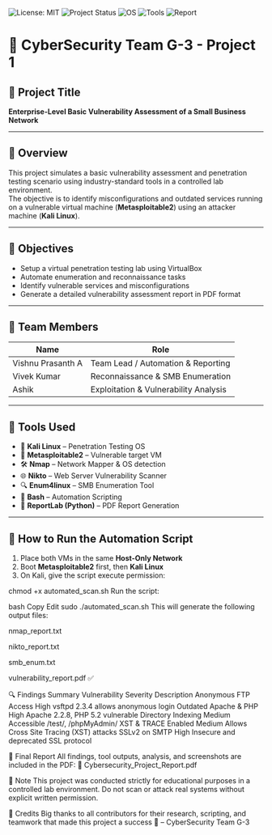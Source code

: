 ![License: MIT](https://img.shields.io/badge/license-MIT-green.svg)
![Project Status](https://img.shields.io/badge/status-Completed-brightgreen)
![OS](https://img.shields.io/badge/OS-Kali_Linux-red?logo=linux)
![Tools](https://img.shields.io/badge/tools-Nmap|Nikto|Enum4linux-blue)
![Report](https://img.shields.io/badge/report-PDF-ff69b4)
# 🔐 CyberSecurity Team G-3 - Project 1

## 📝 Project Title  
**Enterprise-Level Basic Vulnerability Assessment of a Small Business Network**

---

## 📘 Overview  
This project simulates a basic vulnerability assessment and penetration testing scenario using industry-standard tools in a controlled lab environment.  
The objective is to identify misconfigurations and outdated services running on a vulnerable virtual machine (**Metasploitable2**) using an attacker machine (**Kali Linux**).

---

## 🧠 Objectives

- Setup a virtual penetration testing lab using VirtualBox  
- Automate enumeration and reconnaissance tasks  
- Identify vulnerable services and misconfigurations  
- Generate a detailed vulnerability assessment report in PDF format  

---

## 👥 Team Members

| Name               | Role                                 |
|--------------------|--------------------------------------|
| Vishnu Prasanth A  | Team Lead / Automation & Reporting   |
| Vivek Kumar        | Reconnaissance & SMB Enumeration     |
| Ashik              | Exploitation & Vulnerability Analysis|

---

## 🧪 Tools Used

- 🔧 **Kali Linux** – Penetration Testing OS  
- 🧱 **Metasploitable2** – Vulnerable target VM  
- 🛠️ **Nmap** – Network Mapper & OS detection  
- 🌐 **Nikto** – Web Server Vulnerability Scanner  
- 🔍 **Enum4linux** – SMB Enumeration Tool  
- 🐚 **Bash** – Automation Scripting  
- 🧾 **ReportLab (Python)** – PDF Report Generation

---

## 🚀 How to Run the Automation Script

1. Place both VMs in the same **Host-Only Network**
2. Boot **Metasploitable2** first, then **Kali Linux**
3. On Kali, give the script execute permission:


chmod +x automated_scan.sh
Run the script:

bash
Copy
Edit
sudo ./automated_scan.sh <target-ip>
This will generate the following output files:

nmap_report.txt

nikto_report.txt

smb_enum.txt

vulnerability_report.pdf ✅

🔍 Findings Summary
Vulnerability	Severity	Description
Anonymous FTP Access	High	vsftpd 2.3.4 allows anonymous login
Outdated Apache & PHP	High	Apache 2.2.8, PHP 5.2 vulnerable
Directory Indexing	Medium	Accessible /test/, /phpMyAdmin/
XST & TRACE Enabled	Medium	Allows Cross Site Tracing (XST) attacks
SSLv2 on SMTP	High	Insecure and deprecated SSL protocol

📄 Final Report
All findings, tool outputs, analysis, and screenshots are included in the PDF:
📎 Cybersecurity_Project_Report.pdf

📌 Note
This project was conducted strictly for educational purposes in a controlled lab environment.
Do not scan or attack real systems without explicit written permission.

🌟 Credits
Big thanks to all contributors for their research, scripting, and teamwork that made this project a success 🚀
– CyberSecurity Team G-3
